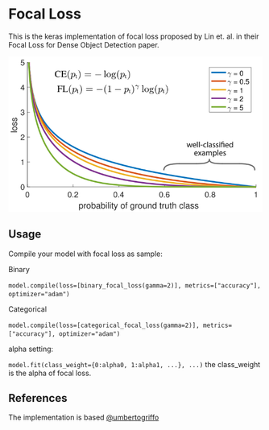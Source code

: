 # Focal Loss

This is the keras implementation of focal loss proposed by Lin et. al. in their Focal Loss for Dense Object Detection paper.

![focal loss](image/focal_loss.png)

## Usage

Compile your model with focal loss as sample:

Binary

`model.compile(loss=[binary_focal_loss(gamma=2)], metrics=["accuracy"], optimizer="adam")`

Categorical

`model.compile(loss=[categorical_focal_loss(gamma=2)], metrics=["accuracy"], optimizer="adam")`

alpha setting:

`model.fit(class_weight={0:alpha0, 1:alpha1, ...}, ...)` the class_weight is the alpha of focal loss.

## References

The implementation is based [@umbertogriffo](https://github.com/umbertogriffo/focal-loss-keras)
